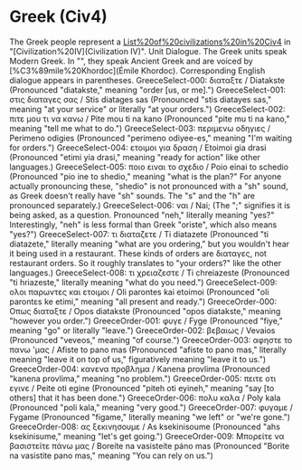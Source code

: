 # Greek (Civ4)

The Greek people represent a [List%20of%20civilizations%20in%20Civ4](civilization) in "[Civilization%20IV](Civilization IV)".
Unit Dialogue.
The Greek units speak Modern Greek. In "", they speak Ancient Greek and are voiced by [%C3%89mile%20Khordoc](Émile Khordoc). Corresponding English dialogue appears in parentheses.
GreeceSelect-000: διαταξτε / Diatakste (Pronounced "diatakste," meaning "order [us, or me].")
GreeceSelect-001: στις διαταγες σας / Stis diatages sas (Pronounced "stis diatayes sas," meaning "at your service" or literally "at your orders.")
GreeceSelect-002: πιτε μου τι να κανω / Pite mou ti na kano (Pronounced "pite mu ti na kano," meaning "tell me what to do.")
GreeceSelect-003: περιμενω οδηγιες / Perimeno odigies (Pronounced "perimeno odiyee-es," meaning "I'm waiting for orders.")
GreeceSelect-004: ετοιμοι για δραση / Etoimoi gia drasi (Pronounced "etimi yia drasi," meaning "ready for action" like other languages.)
GreeceSelect-005: ποιο ειναι το σχεδιο / Poio einai to schedio (Pronounced "pio ine to shedio," meaning "what is the plan?" For anyone actually pronouncing these, "shedio" is not pronounced with a "sh" sound, as Greek doesn't really have "sh" sounds. The "s" and the "h" are pronounced separately.)
GreeceSelect-006: ναι / Nai; (The ";" signifies it is being asked, as a question. Pronounced "neh," literally meaning "yes?" Interestingly, "neh" is less formal than Greek "oriste", which also means "yes?")
GreeceSelect-007: τι διαταζετε / Ti diatazete (Pronounced "ti diatazete," literally meaning "what are you ordering," but you wouldn't hear it being used in a restaurant. These kinds of orders are διαταγες, not restaurant orders. So it roughly translates to "your orders?" like the other languages.)
GreeceSelect-008: τι χρειαζεστε / Ti chreiazeste (Pronounced "ti hriazeste," literally meaning "what do you need.")
GreeceSelect-009: ολοι παρωντες και ετοιμοι / Oli parontes kai etoimoi (Pronounced "oli parontεs ke etimi," meaning "all present and ready.")
GreeceOrder-000: Οπως διαταξτε / Opos diatakste (Pronounced "opos diatakste," meaning "however you order.")
GreeceOrder-001: φυγε / Fyge (Pronounced "fiye," meaning "go" or literally "leave.")
GreeceOrder-002: βεβαιως / Vevaios (Pronounced "veveos," meaning "of course.")
GreeceOrder-003: αφηστε το πανω 'μας / Afiste to pano mas (Pronounced "afiste to pano mas," literally meaning "leave it on top of us," figuratively meaning "leave it to us.")
GreeceOrder-004: κανενα προβλημα / Kanena provlima (Pronounced "kanena provlima," meaning "no problem.")
GreeceOrder-005: πειτε οτι εγινε / Peite oti egine (Pronounced "piteh oti eyineh," meaning "say [to others] that it has been done.")
GreeceOrder-006: πολυ καλα / Poly kala (Pronounced "poli kala," meaning "very good.")
GreeceOrder-007: φυγαμε / Fygame (Pronounced "figame," literally meaning "we left" or "we're gone.")
GreeceOrder-008: ας ξεκινησουμε / As ksekinisoume (Pronounced "ahs ksekinisume," meaning "let's get going.")
GreeceOrder-009: Μπορείτε να βασιστείτε πάνω μας / Boreíte na vasisteíte páno mas (Pronounced "Borite na vasistite pano mas," meaning "You can rely on us.")